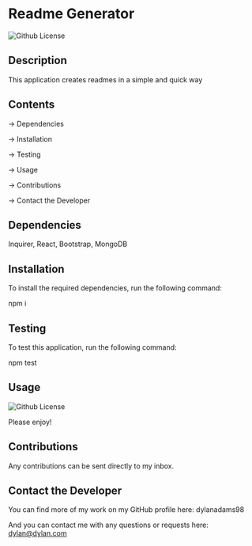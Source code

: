 # Readme Generator
  ![Github License](https://img.shields.io/badge/license-APACHE2.0-red.svg)

## Description

This application creates readmes in a simple and quick way

## Contents

-> Dependencies

-> Installation

-> Testing

-> Usage

-> Contributions

-> Contact the Developer

## Dependencies

Inquirer, React, Bootstrap, MongoDB

## Installation

To install the required dependencies, run the following command:

npm i

## Testing

To test this application, run the following command:

npm test

## Usage

![Github License](https://img.shields.io/badge/license-APACHE2.0-red.svg)

Please enjoy!

## Contributions

Any contributions can be sent directly to my inbox.

## Contact the Developer

You can find more of my work on my GitHub profile here: dylanadams98

And you can contact me with any questions or requests here: dylan@dylan.com
